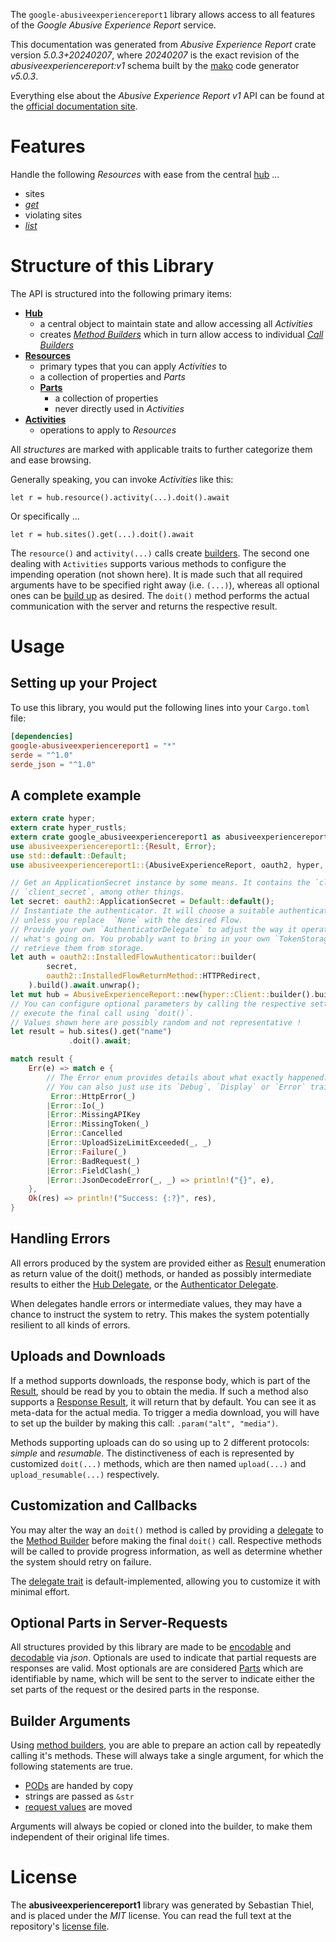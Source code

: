 <!---
DO NOT EDIT !
This file was generated automatically from 'src/generator/templates/api/README.md.mako'
DO NOT EDIT !
-->
The `google-abusiveexperiencereport1` library allows access to all features of the *Google Abusive Experience Report* service.

This documentation was generated from *Abusive Experience Report* crate version *5.0.3+20240207*, where *20240207* is the exact revision of the *abusiveexperiencereport:v1* schema built by the [mako](http://www.makotemplates.org/) code generator *v5.0.3*.

Everything else about the *Abusive Experience Report* *v1* API can be found at the
[official documentation site](https://developers.google.com/abusive-experience-report/).
# Features

Handle the following *Resources* with ease from the central [hub](https://docs.rs/google-abusiveexperiencereport1/5.0.3+20240207/google_abusiveexperiencereport1/AbusiveExperienceReport) ... 

* sites
 * [*get*](https://docs.rs/google-abusiveexperiencereport1/5.0.3+20240207/google_abusiveexperiencereport1/api::SiteGetCall)
* violating sites
 * [*list*](https://docs.rs/google-abusiveexperiencereport1/5.0.3+20240207/google_abusiveexperiencereport1/api::ViolatingSiteListCall)




# Structure of this Library

The API is structured into the following primary items:

* **[Hub](https://docs.rs/google-abusiveexperiencereport1/5.0.3+20240207/google_abusiveexperiencereport1/AbusiveExperienceReport)**
    * a central object to maintain state and allow accessing all *Activities*
    * creates [*Method Builders*](https://docs.rs/google-abusiveexperiencereport1/5.0.3+20240207/google_abusiveexperiencereport1/client::MethodsBuilder) which in turn
      allow access to individual [*Call Builders*](https://docs.rs/google-abusiveexperiencereport1/5.0.3+20240207/google_abusiveexperiencereport1/client::CallBuilder)
* **[Resources](https://docs.rs/google-abusiveexperiencereport1/5.0.3+20240207/google_abusiveexperiencereport1/client::Resource)**
    * primary types that you can apply *Activities* to
    * a collection of properties and *Parts*
    * **[Parts](https://docs.rs/google-abusiveexperiencereport1/5.0.3+20240207/google_abusiveexperiencereport1/client::Part)**
        * a collection of properties
        * never directly used in *Activities*
* **[Activities](https://docs.rs/google-abusiveexperiencereport1/5.0.3+20240207/google_abusiveexperiencereport1/client::CallBuilder)**
    * operations to apply to *Resources*

All *structures* are marked with applicable traits to further categorize them and ease browsing.

Generally speaking, you can invoke *Activities* like this:

```Rust,ignore
let r = hub.resource().activity(...).doit().await
```

Or specifically ...

```ignore
let r = hub.sites().get(...).doit().await
```

The `resource()` and `activity(...)` calls create [builders][builder-pattern]. The second one dealing with `Activities` 
supports various methods to configure the impending operation (not shown here). It is made such that all required arguments have to be 
specified right away (i.e. `(...)`), whereas all optional ones can be [build up][builder-pattern] as desired.
The `doit()` method performs the actual communication with the server and returns the respective result.

# Usage

## Setting up your Project

To use this library, you would put the following lines into your `Cargo.toml` file:

```toml
[dependencies]
google-abusiveexperiencereport1 = "*"
serde = "^1.0"
serde_json = "^1.0"
```

## A complete example

```Rust
extern crate hyper;
extern crate hyper_rustls;
extern crate google_abusiveexperiencereport1 as abusiveexperiencereport1;
use abusiveexperiencereport1::{Result, Error};
use std::default::Default;
use abusiveexperiencereport1::{AbusiveExperienceReport, oauth2, hyper, hyper_rustls, chrono, FieldMask};

// Get an ApplicationSecret instance by some means. It contains the `client_id` and 
// `client_secret`, among other things.
let secret: oauth2::ApplicationSecret = Default::default();
// Instantiate the authenticator. It will choose a suitable authentication flow for you, 
// unless you replace  `None` with the desired Flow.
// Provide your own `AuthenticatorDelegate` to adjust the way it operates and get feedback about 
// what's going on. You probably want to bring in your own `TokenStorage` to persist tokens and
// retrieve them from storage.
let auth = oauth2::InstalledFlowAuthenticator::builder(
        secret,
        oauth2::InstalledFlowReturnMethod::HTTPRedirect,
    ).build().await.unwrap();
let mut hub = AbusiveExperienceReport::new(hyper::Client::builder().build(hyper_rustls::HttpsConnectorBuilder::new().with_native_roots().https_or_http().enable_http1().build()), auth);
// You can configure optional parameters by calling the respective setters at will, and
// execute the final call using `doit()`.
// Values shown here are possibly random and not representative !
let result = hub.sites().get("name")
             .doit().await;

match result {
    Err(e) => match e {
        // The Error enum provides details about what exactly happened.
        // You can also just use its `Debug`, `Display` or `Error` traits
         Error::HttpError(_)
        |Error::Io(_)
        |Error::MissingAPIKey
        |Error::MissingToken(_)
        |Error::Cancelled
        |Error::UploadSizeLimitExceeded(_, _)
        |Error::Failure(_)
        |Error::BadRequest(_)
        |Error::FieldClash(_)
        |Error::JsonDecodeError(_, _) => println!("{}", e),
    },
    Ok(res) => println!("Success: {:?}", res),
}

```
## Handling Errors

All errors produced by the system are provided either as [Result](https://docs.rs/google-abusiveexperiencereport1/5.0.3+20240207/google_abusiveexperiencereport1/client::Result) enumeration as return value of
the doit() methods, or handed as possibly intermediate results to either the 
[Hub Delegate](https://docs.rs/google-abusiveexperiencereport1/5.0.3+20240207/google_abusiveexperiencereport1/client::Delegate), or the [Authenticator Delegate](https://docs.rs/yup-oauth2/*/yup_oauth2/trait.AuthenticatorDelegate.html).

When delegates handle errors or intermediate values, they may have a chance to instruct the system to retry. This 
makes the system potentially resilient to all kinds of errors.

## Uploads and Downloads
If a method supports downloads, the response body, which is part of the [Result](https://docs.rs/google-abusiveexperiencereport1/5.0.3+20240207/google_abusiveexperiencereport1/client::Result), should be
read by you to obtain the media.
If such a method also supports a [Response Result](https://docs.rs/google-abusiveexperiencereport1/5.0.3+20240207/google_abusiveexperiencereport1/client::ResponseResult), it will return that by default.
You can see it as meta-data for the actual media. To trigger a media download, you will have to set up the builder by making
this call: `.param("alt", "media")`.

Methods supporting uploads can do so using up to 2 different protocols: 
*simple* and *resumable*. The distinctiveness of each is represented by customized 
`doit(...)` methods, which are then named `upload(...)` and `upload_resumable(...)` respectively.

## Customization and Callbacks

You may alter the way an `doit()` method is called by providing a [delegate](https://docs.rs/google-abusiveexperiencereport1/5.0.3+20240207/google_abusiveexperiencereport1/client::Delegate) to the 
[Method Builder](https://docs.rs/google-abusiveexperiencereport1/5.0.3+20240207/google_abusiveexperiencereport1/client::CallBuilder) before making the final `doit()` call. 
Respective methods will be called to provide progress information, as well as determine whether the system should 
retry on failure.

The [delegate trait](https://docs.rs/google-abusiveexperiencereport1/5.0.3+20240207/google_abusiveexperiencereport1/client::Delegate) is default-implemented, allowing you to customize it with minimal effort.

## Optional Parts in Server-Requests

All structures provided by this library are made to be [encodable](https://docs.rs/google-abusiveexperiencereport1/5.0.3+20240207/google_abusiveexperiencereport1/client::RequestValue) and 
[decodable](https://docs.rs/google-abusiveexperiencereport1/5.0.3+20240207/google_abusiveexperiencereport1/client::ResponseResult) via *json*. Optionals are used to indicate that partial requests are responses 
are valid.
Most optionals are are considered [Parts](https://docs.rs/google-abusiveexperiencereport1/5.0.3+20240207/google_abusiveexperiencereport1/client::Part) which are identifiable by name, which will be sent to 
the server to indicate either the set parts of the request or the desired parts in the response.

## Builder Arguments

Using [method builders](https://docs.rs/google-abusiveexperiencereport1/5.0.3+20240207/google_abusiveexperiencereport1/client::CallBuilder), you are able to prepare an action call by repeatedly calling it's methods.
These will always take a single argument, for which the following statements are true.

* [PODs][wiki-pod] are handed by copy
* strings are passed as `&str`
* [request values](https://docs.rs/google-abusiveexperiencereport1/5.0.3+20240207/google_abusiveexperiencereport1/client::RequestValue) are moved

Arguments will always be copied or cloned into the builder, to make them independent of their original life times.

[wiki-pod]: http://en.wikipedia.org/wiki/Plain_old_data_structure
[builder-pattern]: http://en.wikipedia.org/wiki/Builder_pattern
[google-go-api]: https://github.com/google/google-api-go-client

# License
The **abusiveexperiencereport1** library was generated by Sebastian Thiel, and is placed 
under the *MIT* license.
You can read the full text at the repository's [license file][repo-license].

[repo-license]: https://github.com/Byron/google-apis-rsblob/main/LICENSE.md

